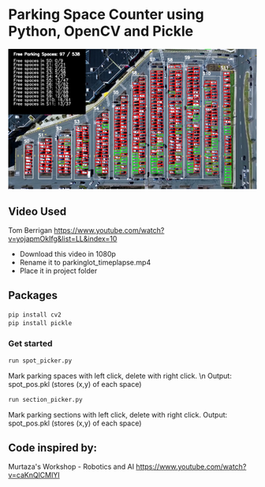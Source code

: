 # Parking Space Counter using Python, OpenCV and Pickle
<img src="img/parkingcv_final.png" width="1000"> 

## Video Used

Tom Berrigan https://www.youtube.com/watch?v=yojapmOkIfg&list=LL&index=10

* Download this video in 1080p
* Rename it to parkinglot_timeplapse.mp4 
* Place it in project folder

## Packages
```sh
pip install cv2
pip install pickle
```

### Get started
```sh
run spot_picker.py
```
Mark parking spaces with left click, delete with right click. \n
Output: spot_pos.pkl (stores (x,y) of each space)

```sh
run section_picker.py
```
Mark parking sections with left click, delete with right click. 
Output: spot_pos.pkl (stores (x,y) of each space)


## Code inspired by:

Murtaza's Workshop - Robotics and AI https://www.youtube.com/watch?v=caKnQlCMIYI
